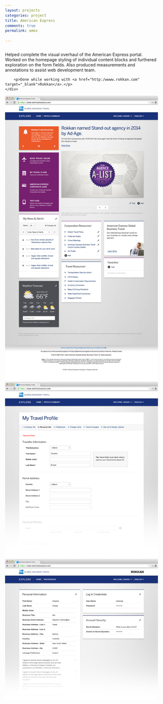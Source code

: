 ```yaml
---
layout: projects
categories: project
title: American Express
comments: true
permalink: amex

---
```


<div class="row clearfix">
	<div class="column full">
		<p>Helped complete the visual overhaul of the American Express portal. Worked on the homepage styling of individual content blocks and furthered exploration on the form fields. Also produced measurements and annotations to assist web development team.</p>

		<p>Done while working with <a href="http:/wwww.rokkan.com" target="_blank">Rokkan</a>.</p>
	</div>
</div>

<div class="row clearfix project-image">
	<div class="column full">
		<img src="/img/proj/amex/img-1.jpg" alt="">
	</div>
</div>
<div class="row clearfix project-image">
	<div class="column full">
		<img src="/img/proj/amex/img-2.png" alt="">
	</div>
</div>
<div class="row clearfix project-image">
	<div class="column full">
		<img src="/img/proj/amex/img-3.png" alt="">
	</div>
</div>